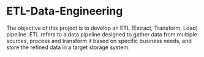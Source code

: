 # ETL-Data-Engineering
The objective of this project is to develop an ETL (Extract, Transform, Load) pipeline. ETL refers to a data pipeline designed to gather data from multiple sources, process and transform it based on specific business needs, and store the refined data in a target storage system.
